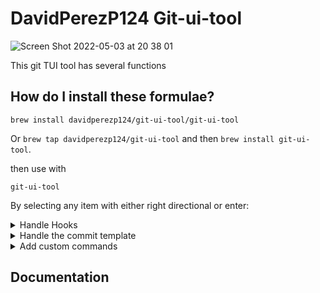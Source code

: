 # DavidPerezP124 Git-ui-tool

![Screen Shot 2022-05-03 at 20 38 01](https://user-images.githubusercontent.com/32963483/166612559-80ec0d34-6930-4592-ac89-f7e6ecb2c55e.png)


This git TUI tool has several functions

## How do I install these formulae?

`brew install davidperezp124/git-ui-tool/git-ui-tool`

Or `brew tap davidperezp124/git-ui-tool` and then `brew install git-ui-tool`.

then use with

```console
git-ui-tool
```

By selecting any item with either right directional or enter:
<details>
  <summary>Handle Hooks</summary>
 
- We can manage hooks by allowing you to add with the 'a' key
![Screen Shot 2022-05-03 at 20 16 04](https://user-images.githubusercontent.com/32963483/166611280-fa813f25-33fb-41b5-8d99-84d58751c5cf.png)
Navigate to one of the available hooks, press enter to select
![Screen Shot 2022-05-03 at 20 16 16](https://user-images.githubusercontent.com/32963483/166611339-29d41f20-4a1a-4770-83fe-812afe62e1d9.png)
![Screen Shot 2022-05-03 at 20 16 23](https://user-images.githubusercontent.com/32963483/166611372-0b701db8-f902-4e9c-b391-823f44250242.png)
Edit the hook by selecting the 'e' key
![Screen Shot 2022-05-03 at 20 16 53](https://user-images.githubusercontent.com/32963483/166611420-e7445456-25ef-4945-9f32-4ddc2887cb98.png)
After writing and exiting vim, you see the file contents
![Screen Shot 2022-05-03 at 20 17 01](https://user-images.githubusercontent.com/32963483/166611441-8bad01da-89cb-412c-8d06-f24854578492.png)
If you want to delete a hook, press 'd'
![Screen Shot 2022-05-03 at 20 24 05](https://user-images.githubusercontent.com/32963483/166611698-a33a6dba-9406-4ecb-bcfc-ae38cdc41230.png)

</details>

<details>
  <summary>Handle the commit template</summary>
  
- Edit the file with 'e'
  ![Screen Shot 2022-05-03 at 20 25 59](https://user-images.githubusercontent.com/32963483/166611821-d396dc4f-2c5f-4519-ad77-30715aefdce1.png)
  ![Screen Shot 2022-05-03 at 20 26 45](https://user-images.githubusercontent.com/32963483/166611851-516863cd-2896-46bf-ac9f-afb86d15dd18.png)
![Screen Shot 2022-05-03 at 20 30 53](https://user-images.githubusercontent.com/32963483/166612112-1f0e4741-421b-43aa-998a-eac7122cd2e6.png)

</details>

<details>
  <summary>Add custom commands</summary>
  
  > :warning: Don't use programs that don't have static output like top, lsof, etc. They will break the app. Will add support for this in a future release.

  You can create a new bash command by, selectin the **Custom Commands** option.
  ![Screen Shot 2022-05-26 at 19 10 27](https://user-images.githubusercontent.com/32963483/170603840-7b9f7c91-7c90-4768-b742-33f9a4e00c23.png)
  Select 'a' to add a new command
  ![Screen Shot 2022-05-26 at 19 10 44](https://user-images.githubusercontent.com/32963483/170603893-f6ccb018-2feb-4a62-82e1-beaf92d7c2f5.png)
  Press 'enter'
  ![Screen Shot 2022-05-26 at 19 10 50](https://user-images.githubusercontent.com/32963483/170604195-08c2f79e-5931-4e2e-b068-8ce77da2b844.png)
  Now you can press 'e' to start editing your new command
  ![Screen Shot 2022-05-26 at 19 19 20](https://user-images.githubusercontent.com/32963483/170604316-d2358869-644d-4ff3-8d76-f260f1fc9504.png)
 ![Screen Shot 2022-05-26 at 19 19 35](https://user-images.githubusercontent.com/32963483/170604327-e25861ab-682c-42e2-89f1-90816833de79.png)


</details>


## Documentation

